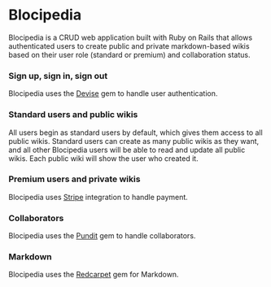# Blocipedia
Blocipedia is a CRUD web application built with Ruby on Rails that allows authenticated users to create public and private markdown-based wikis based on their user role (standard or premium) and collaboration status. 

### Sign up, sign in, sign out
Blocipedia uses the [Devise](https://github.com/plataformatec/devise) gem to handle user authentication. 

### Standard users and public wikis
All users begin as standard users by default, which gives them access to all public wikis. Standard users can create as many public wikis as they want, and all other Blocipedia users will be able to read and update all public wikis. Each public wiki will show the user who created it.

### Premium users and private wikis
Blocipedia uses [Stripe](https://stripe.com/) integration to handle payment.

### Collaborators
Blocipedia uses the [Pundit](https://github.com/elabs/pundit) gem to handle collaborators. 

### Markdown
Blocipedia uses the [Redcarpet](https://github.com/vmg/redcarpet) gem for Markdown.

